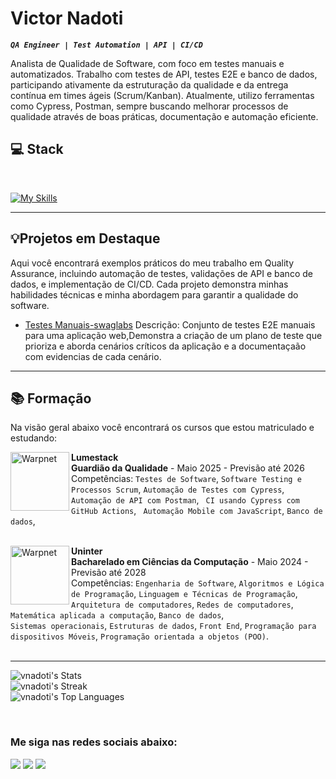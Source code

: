 # Victor Nadoti 

***`QA Engineer | Test Automation | API | CI/CD `***

Analista de Qualidade de Software, com foco em testes manuais e automatizados.
Trabalho com testes de API, testes E2E e banco de dados, participando ativamente da estruturação da qualidade e da entrega contínua em times ágeis (Scrum/Kanban).
Atualmente, utilizo ferramentas como Cypress, Postman, sempre buscando melhorar processos de qualidade através de boas práticas, documentação e automação eficiente.

## 💻 Stack
<div style="display: inline_block"><br>
 
[![My Skills](https://skillicons.dev/icons?i=html,css,js,git,github,npm,cypress,postman,figma,docker,vscode&perline=15)]()
</div> 
 
---
## 💡Projetos em Destaque 

Aqui você encontrará exemplos práticos do meu trabalho em Quality Assurance, incluindo automação de testes, validações de API e banco de dados, e implementação de CI/CD. Cada projeto demonstra minhas habilidades técnicas e minha abordagem para garantir a qualidade do software.

- [Testes Manuais-swaglabs](https://github.com/vnadoti/manual-test-swaglabs) Descrição: Conjunto de testes E2E manuais  para uma aplicação web,Demonstra a criação de um plano de teste que prioriza e aborda cenários críticos da aplicação e a documentaçaão com evidencias de cada cenário. 

--- 

## 📚 Formação

Na visão geral abaixo você encontrará os cursos que estou matriculado e estudando:

[<img align="left" height="94px" width="94px" alt="Warpnet" src="https://media.licdn.com/dms/image/v2/D4D0BAQH5zO1HQLFwfQ/company-logo_200_200/company-logo_200_200/0/1734989998457/lumestack_logo?e=2147483647&v=beta&t=jWL003L75JeA9igEecKmyK8IV41iC-mRfRbK5yf4MF8"/>](https://www.uninter.com/graduacao-ead/bacharelado-em-ciencia-da-computacao/)

**Lumestack** \
**Guardião da Qualidade** -  Maio 2025 - Previsão até 2026 \
Competências: `Testes de Software`, `Software Testing e Processos Scrum`, `Automação de Testes com Cypress`, `Automação de API com Postman`, ` ⁠CI usando Cypress com GitHub Actions`, ` ⁠⁠Automação Mobile com JavaScript`, `Banco de dados`,\
<br/>


[<img align="left" height="94px" width="94px" alt="Warpnet" src="https://i.pinimg.com/originals/34/f1/ee/34f1eebb24817c1086a1a8abef7925df.jpg"/>](https://www.uninter.com/graduacao-ead/bacharelado-em-ciencia-da-computacao/)

**Uninter** \
**Bacharelado em Ciências da Computação** -  Maio 2024 - Previsão até 2028 \
Competências: `Engenharia de Software`, `Algoritmos e Lógica de Programação`, `Linguagem e Técnicas de Programação`, `Arquitetura de computadores`, `Redes de computadores`, `Matemática aplicada a computação`, `Banco de dados`,\
`Sistemas operacionais`, `Estruturas de dados`, `Front End`, `Programação para dispositivos Móveis`, `Programação orientada a objetos (POO)`.\
<br/>



--- 
![vnadoti's Stats](https://github-readme-stats.vercel.app/api?username=vnadoti&theme=highcontrast&show_icons=true&hide_border=true&count_private=true)<br>
![vnadoti's Streak](https://github-readme-streak-stats.herokuapp.com/?user=vnadoti&theme=highcontrast&hide_border=true)<br>
![vnadoti's Top Languages](https://github-readme-stats.vercel.app/api/top-langs/?username=vnadoti&theme=highcontrast&show_icons=true&hide_border=true&layout=compact)

<!--
[<img align="left" height="94px" width="94px" alt="Rocketseat" src="https://encrypted-tbn0.gstatic.com/images?q=tbn:ANd9GcQWbVYHXnz8RqbVFsge5hGINGJpz70rIr0S6A&s"/>](https://www.onebitcode.com/)

**OneBitCode** \
[**FullStack Javascript**](https://cursos.onebitcode.com/area/vitrine) • Nov 2023 \
Linguagens & Tecnologias: `JavaScript`, `Node`, `React`, `TypeScript`, `Git`,
`GitHub`, `SASS`, `Bulma (Framework CSS)`, `HTML5`, `CSS`.\
<br/>

[<img align="left" height="94px" width="94px" alt="Nubank" src="https://media.licdn.com/dms/image/C4D0BAQG9RVtXwXXxfQ/company-logo_200_200/0/1663864652596/devquest_dev_em_dobro_logo?e=2147483647&v=beta&t=H03oiCKR11eeezclXLSZ8IvipbGFl61T_ESnjIVzXYc">](https://devemdobro.com/matriculas-abertas/)

**DevQuest** \
[**FullStack Front-End / Back-End**](https://devemdobro.com/matriculas-abertas/) • Mai 2023 \
Linguagens & Tecnologias: `JavaScript`, `Node`, `React`, `TypeScript`, `Git`,
`GitHub`, `Redux`, `Jest`, `HTML5`, `CSS`, `Marketing Pessoal`, `SQL`.
-->

<br/>
<h3> Me siga nas redes sociais abaixo:</h3> 
<div> 
  <a href="https://instagram.com/vnadoti" target="_blank"><img src="https://img.shields.io/badge/-Instagram-%23E4405F?style=for-the-badge&logo=instagram&logoColor=white" target="_blank"></a>
  <a href = "mailto:vnadoti@.com.com"><img src="https://img.shields.io/badge/-Gmail-%23333?style=for-the-badge&logo=gmail&logoColor=white" target="_blank"></a>
  <a href="https://www.linkedin.com/in/victornadoti" target="_blank"><img src="https://img.shields.io/badge/-LinkedIn-%230077B5?style=for-the-badge&logo=linkedin&logoColor=white" target="_blank"></a> 
</div>
